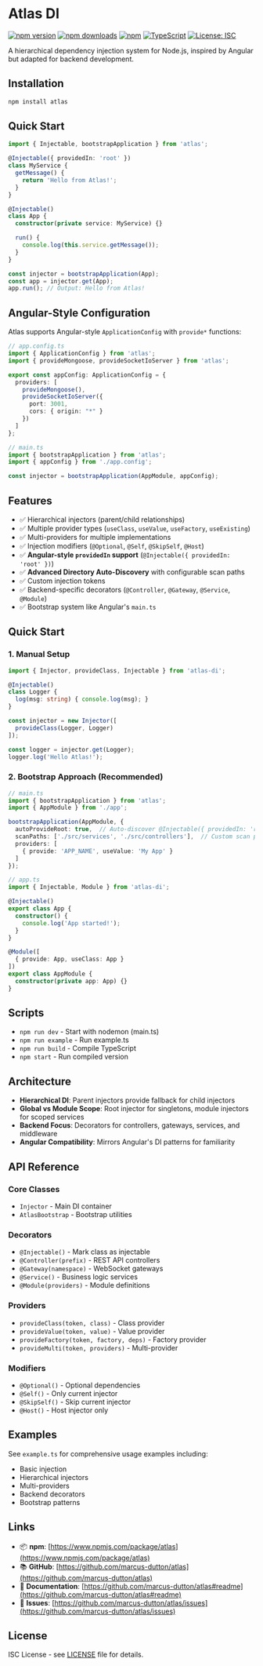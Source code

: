 # Atlas DI

[![npm version](https://badge.fury.io/js/atlas.svg)](https://badge.fury.io/js/atlas)
[![npm downloads](https://img.shields.io/npm/dm/atlas.svg)](https://www.npmjs.com/package/atlas)
[![npm](https://img.shields.io/npm/dt/atlas.svg)](https://www.npmjs.com/package/atlas)
[![TypeScript](https://img.shields.io/badge/TypeScript-007ACC?logo=typescript&logoColor=white)](https://www.typescriptlang.org/)
[![License: ISC](https://img.shields.io/badge/License-ISC-yellow.svg)](https://opensource.org/licenses/ISC)

A hierarchical dependency injection system for Node.js, inspired by Angular but adapted for backend development.

## Installation

```bash
npm install atlas
```

## Quick Start

```typescript
import { Injectable, bootstrapApplication } from 'atlas';

@Injectable({ providedIn: 'root' })
class MyService {
  getMessage() {
    return 'Hello from Atlas!';
  }
}

@Injectable()
class App {
  constructor(private service: MyService) {}

  run() {
    console.log(this.service.getMessage());
  }
}

const injector = bootstrapApplication(App);
const app = injector.get(App);
app.run(); // Output: Hello from Atlas!
```

## Angular-Style Configuration

Atlas supports Angular-style `ApplicationConfig` with `provide*` functions:

```typescript
// app.config.ts
import { ApplicationConfig } from 'atlas';
import { provideMongoose, provideSocketIoServer } from 'atlas';

export const appConfig: ApplicationConfig = {
  providers: [
    provideMongoose(),
    provideSocketIoServer({
      port: 3001,
      cors: { origin: "*" }
    })
  ]
};

// main.ts
import { bootstrapApplication } from 'atlas';
import { appConfig } from './app.config';

const injector = bootstrapApplication(AppModule, appConfig);
```

## Features

- ✅ Hierarchical injectors (parent/child relationships)
- ✅ Multiple provider types (`useClass`, `useValue`, `useFactory`, `useExisting`)
- ✅ Multi-providers for multiple implementations
- ✅ Injection modifiers (`@Optional`, `@Self`, `@SkipSelf`, `@Host`)
- ✅ **Angular-style `providedIn` support** (`@Injectable({ providedIn: 'root' })`)
- ✅ **Advanced Directory Auto-Discovery** with configurable scan paths
- ✅ Custom injection tokens
- ✅ Backend-specific decorators (`@Controller`, `@Gateway`, `@Service`, `@Module`)
- ✅ Bootstrap system like Angular's `main.ts`

## Quick Start

### 1. Manual Setup
```typescript
import { Injector, provideClass, Injectable } from 'atlas-di';

@Injectable()
class Logger {
  log(msg: string) { console.log(msg); }
}

const injector = new Injector([
  provideClass(Logger, Logger)
]);

const logger = injector.get(Logger);
logger.log('Hello Atlas!');
```

### 2. Bootstrap Approach (Recommended)
```typescript
// main.ts
import { bootstrapApplication } from 'atlas';
import { AppModule } from './app';

bootstrapApplication(AppModule, {
  autoProvideRoot: true,  // Auto-discover @Injectable({ providedIn: 'root' }) services
  scanPaths: ['./src/services', './src/controllers'],  // Custom scan paths
  providers: [
    { provide: 'APP_NAME', useValue: 'My App' }
  ]
});

// app.ts
import { Injectable, Module } from 'atlas-di';

@Injectable()
export class App {
  constructor() {
    console.log('App started!');
  }
}

@Module([
  { provide: App, useClass: App }
])
export class AppModule {
  constructor(private app: App) {}
}
```

## Scripts

- `npm run dev` - Start with nodemon (main.ts)
- `npm run example` - Run example.ts
- `npm run build` - Compile TypeScript
- `npm start` - Run compiled version

## Architecture

- **Hierarchical DI**: Parent injectors provide fallback for child injectors
- **Global vs Module Scope**: Root injector for singletons, module injectors for scoped services
- **Backend Focus**: Decorators for controllers, gateways, services, and middleware
- **Angular Compatibility**: Mirrors Angular's DI patterns for familiarity

## API Reference

### Core Classes
- `Injector` - Main DI container
- `AtlasBootstrap` - Bootstrap utilities

### Decorators
- `@Injectable()` - Mark class as injectable
- `@Controller(prefix)` - REST API controllers
- `@Gateway(namespace)` - WebSocket gateways
- `@Service()` - Business logic services
- `@Module(providers)` - Module definitions

### Providers
- `provideClass(token, class)` - Class provider
- `provideValue(token, value)` - Value provider
- `provideFactory(token, factory, deps)` - Factory provider
- `provideMulti(token, providers)` - Multi-provider

### Modifiers
- `@Optional()` - Optional dependencies
- `@Self()` - Only current injector
- `@SkipSelf()` - Skip current injector
- `@Host()` - Host injector only

## Examples

See `example.ts` for comprehensive usage examples including:
- Basic injection
- Hierarchical injectors
- Multi-providers
- Backend decorators
- Bootstrap patterns

## Links

- 📦 **npm**: [https://www.npmjs.com/package/atlas](https://www.npmjs.com/package/atlas)
- 📚 **GitHub**: [https://github.com/marcus-dutton/atlas](https://github.com/marcus-dutton/atlas)
- 📖 **Documentation**: [https://github.com/marcus-dutton/atlas#readme](https://github.com/marcus-dutton/atlas#readme)
- 🐛 **Issues**: [https://github.com/marcus-dutton/atlas/issues](https://github.com/marcus-dutton/atlas/issues)

## License

ISC License - see [LICENSE](LICENSE) file for details.
